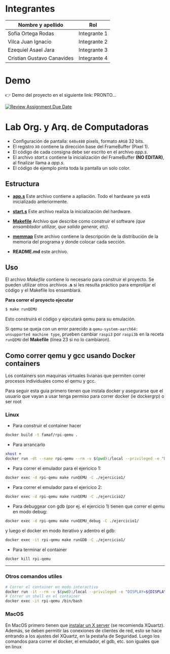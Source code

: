 
# Integrantes 

| Nombre y apellido             | Rol                |
|-------------------------------|--------------------|
| Sofia Ortega Rodas            | Integrante 1       |
| Vilca Juan Ignacio            | Integrante 2       |
| Ezequiel Asael Jara           | Integrante 3       |
| Cristian Gustavo Canavides    | Integrante 4       |

# Demo

👉 Demo del proyecto en el siguiente link: PRONTO...
 

[![Review Assignment Due Date](https://classroom.github.com/assets/deadline-readme-button-22041afd0340ce965d47ae6ef1cefeee28c7c493a6346c4f15d667ab976d596c.svg)](https://classroom.github.com/a/VsnOOl0p)
# Lab Org. y Arq. de Computadoras

* Configuración de pantalla: `640x480` pixels, formato `ARGB` 32 bits.
* El registro `X0` contiene la dirección base del FrameBuffer (Pixel 1).
* El código de cada consigna debe ser escrito en el archivo _app.s_.
* El archivo _start.s_ contiene la inicialización del FrameBuffer **(NO EDITAR)**, al finalizar llama a _app.s_.
* El código de ejemplo pinta toda la pantalla un solo color.

## Estructura

* **[app.s](app.s)** Este archivo contiene a apliación. Todo el hardware ya está inicializado anteriormente.
* **[start.s](start.s)** Este archivo realiza la inicialización del hardware.
* **[Makefile](Makefile)** Archivo que describe como construir el software _(que ensamblador utilizar, que salida generar, etc)_.
* **[memmap](memmap)** Este archivo contiene la descripción de la distribución de la memoria del programa y donde colocar cada sección.

* **README.md** este archivo.

## Uso

El archivo _Makefile_ contiene lo necesario para construir el proyecto.
Se pueden utilizar otros archivos **.s** si les resulta práctico para emprolijar el código y el Makefile los ensamblará.

**Para correr el proyecto ejecutar**

```bash
$ make runQEMU
```
Esto construirá el código y ejecutará qemu para su emulación.

Si qemu se queja con un error parecido a `qemu-system-aarch64: unsupported machine type`, prueben cambiar `raspi3` por `raspi3b` en la receta `runQEMU` del **Makefile** (línea 23 si no lo cambiaron).


## Como correr qemu y gcc usando Docker containers

Los containers son maquinas virtuales livianas que permiten correr procesos individuales como el qemu y gcc.

Para seguir esta guia primero tienen que instala docker y asegurarse que el usuario que vayan a usar tenga permiso para correr docker (ie dockergrp) o ser root

### Linux
 * Para construir el container hacer
```bash
docker build -t famaf/rpi-qemu .
```
 * Para arrancarlo
```bash
xhost +
docker run -dt --name rpi-qemu --rm -v $(pwd):/local --privileged -e "DISPLAY=${DISPLAY:-:0.0}" -v /tmp/.X11-unix:/tmp/.X11-unix -v "$HOME/.Xauthority:/root/.Xauthority:rw" famaf/rpi-qemu
```
 * Para correr el emulador para el ejericico 1:
```bash
docker exec -d rpi-qemu make runQEMU -C ./ejercicio1/
```

 * Para correr el emulador para el ejericico 2:
```bash
docker exec -d rpi-qemu make runQEMU -C ./ejercicio2/
```

 * Para debuggear con gdb (por ej. el ejercicio 1) tienen que correr el qemu en modo debug:
```bash
docker exec -d rpi-qemu make runQEMU_debug -C ./ejercicio1/
```
y luego el docker en modo iterativo y adentro el gdb:
```bash
docker exec -it rpi-qemu make runGDB -C ./ejercicio1/
```

 * Para terminar el container
```bash
docker kill rpi-qemu
```

----------------------------------
### Otros comandos utiles
```bash
# Correr el container en modo interactivo
docker run -it --rm -v $(pwd):/local --privileged -e "DISPLAY=${DISPLAY:-:0.0}" -v /tmp/.X11-unix:/tmp/.X11-unix -v "$HOME/.Xauthority:/root/.Xauthority:rw" famaf/rpi-qemu
# Correr un shell en el container
docker exec -it rpi-qemu /bin/bash
```

### MacOS
En MacOS primero tienen que [instalar un X server](https://medium.com/@mreichelt/how-to-show-x11-windows-within-docker-on-mac-50759f4b65cb) (se recomienda XQuartz). Además, se deben permitir las conexiones de clientes de red, esto se hace entrando a los ajustes del XQuartz, en la pestaña de Seguridad. Luego los comandos para correr el docker, el emulador, el gdb, etc. son iguales que en linux
